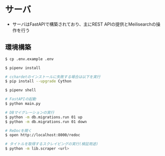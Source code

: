 # サーバ

- サーバはFastAPIで構築されており、主にREST APIの提供とMeilisearchの操作を行う

## 環境構築

```bash
$ cp .env.example .env

$ pipenv install

# cchardetのインストールに失敗する場合は以下を実行
$ pip install --upgrade Cython

$ pipenv shell

# FastAPIの起動
$ python main.py

# DBマイグレーションの実行
$ python -m db.migrations.run 01 up
$ python -m db.migrations.run 01 down

# ReDocを開く
$ open http://localhost:8000/redoc

# タイトルを取得するスクレイピングの実行(検証用途)
$ python -m lib.scraper <url>
```

